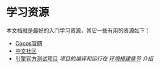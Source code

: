 # 学习资源

本文档就是最好的入门学习资源，其它一些有用的资源如下：

- [Cocos官网](http://www.cocos.com/)
- [中文社区](http://forum.cocos.com/)
- [引擎官方测试项目](https://github.com/cocos2d/cocos2d-x/tree/cocos2d-x-3.16/tests) _项目的编译和运行在 [环境搭建章节](../installation/index.md) 介绍_
